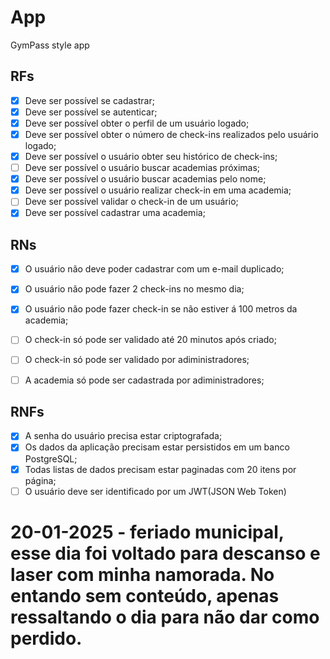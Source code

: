 # App

GymPass style app

## RFs
- [x] Deve ser possível se cadastrar;
- [x] Deve ser possível se autenticar;
- [x] Deve ser possível obter o perfil de um usuário logado;
- [x] Deve ser possível obter o número de check-ins realizados pelo usuário logado;
- [x] Deve ser possível o usuário obter seu histórico de check-ins;
- [ ] Deve ser possível o usuário buscar academias próximas;
- [x] Deve ser possível o usuário buscar academias pelo nome;
- [x] Deve ser possível o usuário realizar check-in em uma academia;
- [ ] Deve ser possível validar o check-in de um usuário;
- [x] Deve ser possível cadastrar uma academia;

## RNs
- [x] O usuário não deve poder cadastrar com um e-mail duplicado;
- [x] O usuário não pode fazer 2 check-ins no mesmo dia;
- [x] O usuário não pode fazer check-in se não estiver á 100 metros da academia;
- [ ] O check-in só pode ser validado até 20 minutos após criado;
- [ ] O check-in só pode ser validado por adiministradores;
- [ ] A academia só pode ser cadastrada por adiministradores;


## RNFs
- [x] A senha do usuário precisa estar criptografada;
- [x] Os dados da aplicação precisam estar persistidos em um banco PostgreSQL;
- [x] Todas listas de dados precisam estar paginadas com 20 itens por página;
- [ ] O usuário deve ser identificado por um JWT(JSON Web Token)

# 20-01-2025 - feriado municipal, esse dia foi voltado para descanso e laser com minha namorada. No entando sem conteúdo, apenas ressaltando o dia para não dar como perdido.